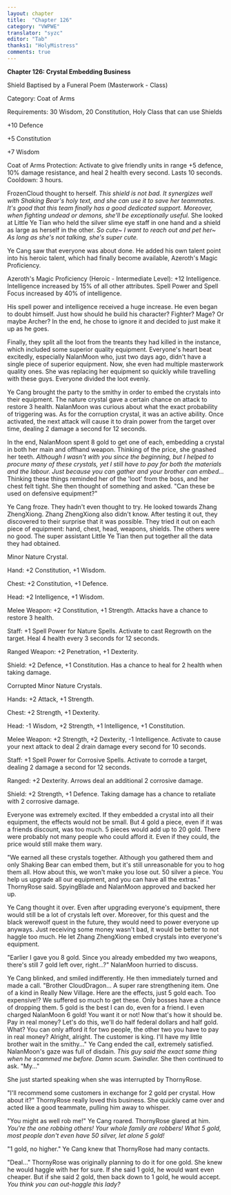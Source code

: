 ```yaml
---
layout: chapter
title:  "Chapter 126"
category: "VWPWE"
translator: "syzc"
editor: "Tab"
thanks1: "HolyMistress"
comments: true
---
```


**Chapter 126: Crystal Embedding Business**

Shield Baptised by a Funeral Poem (Masterwork - Class)

Category: Coat of Arms

Requirements: 30 Wisdom, 20 Constitution, Holy Class that can use Shields

+10 Defence

+5 Constitution

+7 Wisdom

Coat of Arms Protection: Activate to give friendly units in range +5 defence, 10% damage resistance, and heal 2 health every second. Lasts 10 seconds. Cooldown: 3 hours.

FrozenCloud thought to herself. *This shield is not bad. It synergizes well with Shaking Bear's holy text, and she can use it to save her teammates. It's good that this team finally has a good dedicated support. Moreover, when fighting undead or demons, she'll be exceptionally useful.* She looked at Little Ye Tian who held the silver slime eye staff in one hand and a shield as large as herself in the other. *So cute~ I want to reach out and pet her~ As long as she's not talking, she's super cute.*

Ye Cang saw that everyone was about done. He added his own talent point into his heroic talent, which had finally become available, Azeroth's Magic Proficiency. 

Azeroth's Magic Proficiency (Heroic - Intermediate Level): +12 Intelligence. Intelligence increased by 15% of all other attributes. Spell Power and Spell Focus increased by 40% of intelligence.

His spell power and intelligence received a huge increase. He even began to doubt himself. Just how should he build his character? Fighter? Mage? Or maybe Archer? In the end, he chose to ignore it and decided to just make it up as he goes.

Finally, they split all the loot from the treants they had killed in the instance, which included some superior quality equipment. Everyone's heart beat excitedly, especially NalanMoon who, just two days ago, didn't have a single piece of superior equipment. Now, she even had multiple masterwork quality ones. She was replacing her equipment so quickly while travelling with these guys. Everyone divided the loot evenly.

Ye Cang brought the party to the smithy in order to embed the crystals into their equipment. The nature crystal gave a certain chance on attack to restore 3 health. NalanMoon was curious about what the exact probability of triggering was. As for the corruption crystal, it was an active ability. Once activated, the next attack will cause it to drain power from the target over time, dealing 2 damage a second for 12 seconds.

In the end, NalanMoon spent 8 gold to get one of each, embedding a crystal in both her main and offhand weapon. Thinking of the price, she gnashed her teeth. *Although I wasn't with you since the beginning, but I helped to procure many of these crystals, yet I still have to pay for both the materials and the labour. Just because you can gather and your brother can embed...* Thinking these things reminded her of the 'loot' from the boss, and her chest felt tight. She then thought of something and asked. "Can these be used on defensive equipment?"

Ye Cang froze. They hadn't even thought to try. He looked towards Zhang ZhengXiong. Zhang ZhengXiong also didn't know. After testing it out, they discovered to their surprise that it was possible. They tried it out on each piece of equipment: hand, chest, head, weapons, shields. The others were no good. The super assistant Little Ye Tian then put together all the data they had obtained.

Minor Nature Crystal.

Hand: +2 Constitution, +1 Wisdom.

Chest: +2 Constitution, +1 Defence.

Head: +2 Intelligence, +1 Wisdom.

Melee Weapon: +2 Constitution, +1 Strength. Attacks have a chance to restore 3 health.

Staff: +1 Spell Power for Nature Spells. Activate to cast Regrowth on the target. Heal 4 health every 3 seconds for 12 seconds.

Ranged Weapon: +2 Penetration, +1 Dexterity.

Shield: +2 Defence, +1 Constitution. Has a chance to heal for 2 health when taking damage.

Corrupted Minor Nature Crystals.

Hands: +2 Attack, +1 Strength.

Chest: +2 Strength, +1 Dexterity.

Head: -1 Wisdom, +2 Strength, +1 Intelligence, +1 Constitution.

Melee Weapon: +2 Strength, +2 Dexterity, -1 Intelligence. Activate to cause your next attack to deal 2 drain damage every second for 10 seconds.

Staff: +1 Spell Power for Corrosive Spells. Activate to corrode a target, dealing 2 damage a second for 12 seconds.

Ranged: +2 Dexterity. Arrows deal an additional 2 corrosive damage.

Shield: +2 Strength, +1 Defence. Taking damage has a chance to retaliate with 2 corrosive damage.

Everyone was extremely excited. If they embedded a crystal into all their equipment, the effects would not be small. But 4 gold a piece, even if it was a friends discount, was too much. 5 pieces would add up to 20 gold. There were probably not many people who could afford it. Even if they could, the price would still make them wary.

"We earned all these crystals together. Although you gathered them and only Shaking Bear can embed them, but it's still unreasonable for you to hog them all. How about this, we won't make you lose out. 50 silver a piece. You help us upgrade all our equipment, and you can have all the extras." ThornyRose said. SpyingBlade and NalanMoon approved and backed her up.

Ye Cang thought it over. Even after upgrading everyone's equipment, there would still be a lot of crystals left over. Moreover, for this quest and the black werewolf quest in the future, they would need to power everyone up anyways. Just receiving some money wasn't bad, it would be better to not haggle too much. He let Zhang ZhengXiong embed crystals into everyone's equipment. 

"Earlier I gave you 8 gold. Since you already embedded my two weapons, there's still 7 gold left over, right...?" NalanMoon hurried to discuss. 

Ye Cang blinked, and smiled indifferently. He then immediately turned and made a call. "Brother CloudDragon... A super rare strengthening item. One of a kind in Really New Village. Here are the effects, just 5 gold each. Too expensive!? We suffered so much to get these. Only bosses have a chance of dropping them. 5 gold is the best I can do, even for a friend. I even charged NalanMoon 6 gold! You want it or not! Now that's how it should be. Pay in real money? Let's do this, we'll do half federal dollars and half gold. What? You can only afford it for two people, the other two you have to pay in real money? Alright, alright. The customer is king. I'll have my little brother wait in the smithy..." Ye Cang ended the call, extremely satisfied. NalanMoon's gaze was full of disdain. *This guy said the exact same thing when he scammed me before. Damn scum. Swindler.* She then continued to ask. "My..."

She just started speaking when she was interrupted by ThornyRose.

"I'll recommend some customers in exchange for 2 gold per crystal. How about it?" ThornyRose really loved this business. She quickly came over and acted like a good teammate, pulling him away to whisper.

"You might as well rob me!" Ye Cang roared. ThornyRose glared at him. *You're the one robbing others! Your whole family are robbers! What 5 gold, most people don't even have 50 silver, let alone 5 gold!*

"1 gold, no higher." Ye Cang knew that ThornyRose had many contacts.

"Deal..." ThornyRose was originally planning to do it for one gold. She knew he would haggle with her for sure. If she said 1 gold, he would want even cheaper. But if she said 2 gold, then back down to 1 gold, he would accept. *You think you can out-haggle this lady?*
